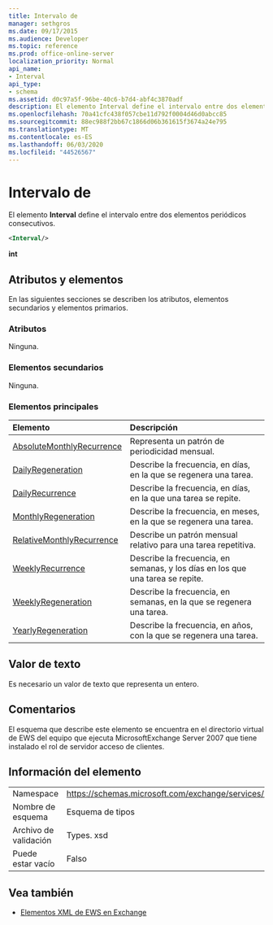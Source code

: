 ```yaml
---
title: Intervalo de
manager: sethgros
ms.date: 09/17/2015
ms.audience: Developer
ms.topic: reference
ms.prod: office-online-server
localization_priority: Normal
api_name:
- Interval
api_type:
- schema
ms.assetid: d0c97a5f-96be-40c6-b7d4-abf4c3870adf
description: El elemento Interval define el intervalo entre dos elementos periódicos consecutivos.
ms.openlocfilehash: 70a41cfc438f057cbe11d792f0004d46d0abcc85
ms.sourcegitcommit: 88ec988f2bb67c1866d06b361615f3674a24e795
ms.translationtype: MT
ms.contentlocale: es-ES
ms.lasthandoff: 06/03/2020
ms.locfileid: "44526567"
---
```

# <a name="interval"></a>Intervalo de

El elemento **Interval** define el intervalo entre dos elementos periódicos consecutivos. 
  
```xml
<Interval/>
```

 **int**
## <a name="attributes-and-elements"></a>Atributos y elementos

En las siguientes secciones se describen los atributos, elementos secundarios y elementos primarios.
  
### <a name="attributes"></a>Atributos

Ninguna.
  
### <a name="child-elements"></a>Elementos secundarios

Ninguna.
  
### <a name="parent-elements"></a>Elementos principales

|**Elemento**|**Descripción**|
|:-----|:-----|
|[AbsoluteMonthlyRecurrence](absolutemonthlyrecurrence.md) <br/> |Representa un patrón de periodicidad mensual.  <br/> |
|[DailyRegeneration](dailyregeneration.md) <br/> |Describe la frecuencia, en días, en la que se regenera una tarea.  <br/> |
|[DailyRecurrence](dailyrecurrence.md) <br/> |Describe la frecuencia, en días, en la que una tarea se repite.  <br/> |
|[MonthlyRegeneration](monthlyregeneration.md) <br/> |Describe la frecuencia, en meses, en la que se regenera una tarea.  <br/> |
|[RelativeMonthlyRecurrence](relativemonthlyrecurrence.md) <br/> |Describe un patrón mensual relativo para una tarea repetitiva.  <br/> |
|[WeeklyRecurrence](weeklyrecurrence.md) <br/> |Describe la frecuencia, en semanas, y los días en los que una tarea se repite.  <br/> |
|[WeeklyRegeneration](weeklyregeneration.md) <br/> |Describe la frecuencia, en semanas, en la que se regenera una tarea.  <br/> |
|[YearlyRegeneration](yearlyregeneration.md) <br/> |Describe la frecuencia, en años, con la que se regenera una tarea.  <br/> |
   
## <a name="text-value"></a>Valor de texto

Es necesario un valor de texto que representa un entero.
  
## <a name="remarks"></a>Comentarios

El esquema que describe este elemento se encuentra en el directorio virtual de EWS del equipo que ejecuta MicrosoftExchange Server 2007 que tiene instalado el rol de servidor acceso de clientes.
  
## <a name="element-information"></a>Información del elemento

|||
|:-----|:-----|
|Namespace  <br/> |https://schemas.microsoft.com/exchange/services/2006/types  <br/> |
|Nombre de esquema  <br/> |Esquema de tipos  <br/> |
|Archivo de validación  <br/> |Types. xsd  <br/> |
|Puede estar vacío  <br/> |Falso  <br/> |
   
## <a name="see-also"></a>Vea también



- [Elementos XML de EWS en Exchange](ews-xml-elements-in-exchange.md)

